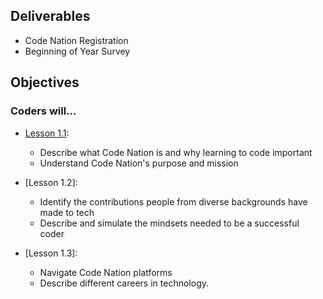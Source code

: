 <div align="center>
<img src="https://live.staticflickr.com/65535/53025922590_b1422ba225_k.jpg" alt="int-unit-1-banner" width="100%">
</div>

## Deliverables

- Code Nation Registration
- Beginning of Year Survey


## Objectives

### Coders will…

- [Lesson 1.1](/***intro-to-web-dev/unit-1/unit-1-lesson-1.md): 
    - Describe what Code Nation is and why learning to code important
    - Understand Code Nation's purpose and mission


- [Lesson 1.2]:
    - Identify the contributions people from diverse backgrounds have made to tech
    - Describe and simulate the mindsets needed to be a successful coder

- [Lesson 1.3]:
    - Navigate Code Nation platforms
    - Describe different careers in technology.



